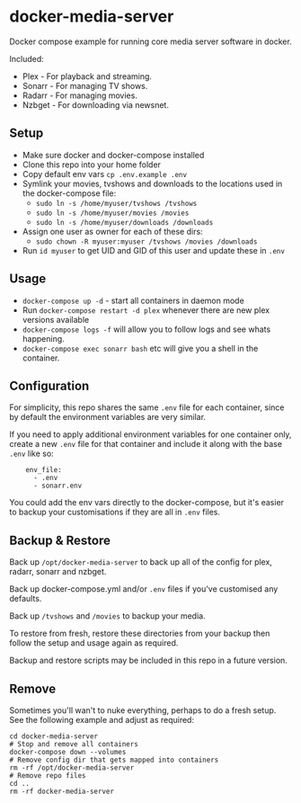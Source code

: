 # docker-media-server

Docker compose example for running core media server software in docker.

Included:

- Plex - For playback and streaming.
- Sonarr - For managing TV shows.
- Radarr - For managing movies.
- Nzbget - For downloading via newsnet.

## Setup

- Make sure docker and docker-compose installed
- Clone this repo into your home folder
- Copy default env vars `cp .env.example .env`
- Symlink your movies, tvshows and downloads to the locations used in the docker-compose file:  
    - `sudo ln -s /home/myuser/tvshows /tvshows`
    - `sudo ln -s /home/myuser/movies /movies`
    - `sudo ln -s /home/myuser/downloads /downloads`
- Assign one user as owner for each of these dirs:
    - `sudo chown -R myuser:myuser /tvshows /movies /downloads`
- Run `id myuser` to get UID and GID of this user and update these in `.env`

## Usage
- `docker-compose up -d` - start all containers in daemon mode
- Run `docker-compose restart -d plex` whenever there are new plex versions available
- `docker-compose logs -f` will allow you to follow logs and see whats happening.
- `docker-compose exec sonarr bash` etc will give you a shell in the container.

## Configuration

For simplicity, this repo shares the same `.env` file for each container, since by default the environment variables are very similar.

If you need to apply additional environment variables for one container only, create a new `.env` file for that container and include it along with the base `.env` like so:

```
    env_file:
      - .env
      - sonarr.env
```

You could add the env vars directly to the docker-compose, but it's easier to backup your customisations if they are all in `.env` files.

## Backup & Restore
Back up `/opt/docker-media-server` to back up all of the config for plex, radarr, sonarr and nzbget.

Back up docker-compose.yml and/or `.env` files if you've customised any defaults.

Back up `/tvshows` and `/movies` to backup your media.

To restore from fresh, restore these directories from your backup then follow the setup and usage again as required.

Backup and restore scripts may be included in this repo in a future version.

## Remove

Sometimes you'll wan't to nuke everything, perhaps to do a fresh setup. See the following example and adjust as required:

```
cd docker-media-server
# Stop and remove all containers
docker-compose down --volumes
# Remove config dir that gets mapped into containers
rm -rf /opt/docker-media-server
# Remove repo files
cd ..
rm -rf docker-media-server
```
